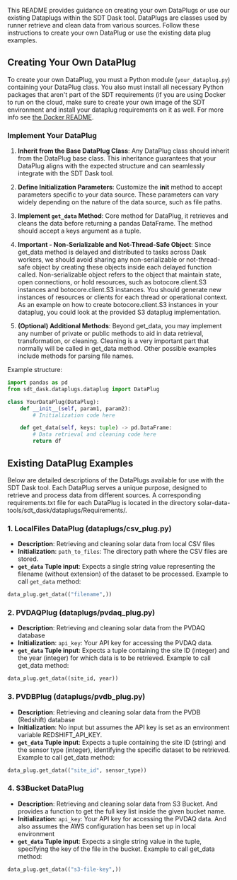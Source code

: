 
This README provides guidance on creating your own DataPlugs or use our existing Dataplugs within the SDT Dask tool. DataPlugs are classes used by runner retrieve and clean data from various sources. Follow these instructions to create your own DataPlug or use the existing data plug examples.

## Creating Your Own DataPlug

To create your own DataPlug, you must a Python module (`your_dataplug.py`) containing your DataPlug class. You also
must install all necessary Python packages that aren't part of the SDT requirements (if you are using Docker
to run on the cloud, make sure to create your own image of the SDT environment and install your dataplug
requirements on it as well. For more info see [the Docker README](../docker/README.md).

### Implement Your DataPlug

1. **Inherit from the Base DataPlug Class**: Any DataPlug class should inherit from the DataPlug base class. This inheritance guarantees that your DataPlug aligns with the expected structure and can seamlessly integrate with the SDT Dask tool.
2. **Define Initialization Parameters**: Customize the __init__ method to accept parameters specific to your data source. These parameters can vary widely depending on the nature of the data source, such as file paths.
3. **Implement `get_data` Method**: Core method for DataPlug, it retrieves and cleans the data before returning a pandas DataFrame. The method should accept a keys argument as a tuple.

4. **Important - Non-Serializable and Not-Thread-Safe Object**:
Since get_data method is delayed and distributed to tasks across Dask workers, we should avoid sharing any non-serializable or not-thread-safe object by creating these objects inside each delayed function called. Non-serializable object refers to the object that maintain state, open connections, or hold resources, such as botocore.client.S3 instances and botocore.client.S3 instances. You should generate new instances of resources or clients for each thread or operational context. As an example on how to create botocore.client.S3 instances in your dataplug, you could look at the provided S3 dataplug implementation.

5. **(Optional) Additional Methods**: Beyond get_data, you may implement any number of private or public methods to aid in data retrieval, transformation, or cleaning. Cleaning is a very important part that normally will be called in get_data method. Other possible examples include methods for parsing file names.

Example structure:

```python
import pandas as pd
from sdt_dask.dataplugs.dataplug import DataPlug

class YourDataPlug(DataPlug):
    def __init__(self, param1, param2):
        # Initialization code here

    def get_data(self, keys: tuple) -> pd.DataFrame:
        # Data retrieval and cleaning code here
        return df
```

## Existing DataPlug Examples

Below are detailed descriptions of the DataPlugs available for use with the SDT Dask tool. Each DataPlug serves a unique purpose, designed to retrieve and process data from different sources. A corresponding requirements.txt file for each DataPlug is located in the directory solar-data-tools/sdt_dask/dataplugs/Requirements/.

### 1. LocalFiles DataPlug (dataplugs/csv_plug.py)

- **Description**: Retrieving and cleaning solar data from local CSV files
- **Initialization**:
`path_to_files`: The directory path where the CSV files are stored.
- **`get_data` Tuple input**: Expects a single string value representing the filename (without extension) of the dataset to be processed. Example to call `get_data` method:
```python
data_plug.get_data(("filename",))
```

### 2. PVDAQPlug (dataplugs/pvdaq_plug.py)

- **Description**: Retrieving and cleaning solar data from the PVDAQ database
- **Initialization**:
`api_key`: Your API key for accessing the PVDAQ data.
- **`get_data` Tuple input**: Expects a tuple containing the site ID (integer) and the year (integer) for which data is to be retrieved. Example to call get_data method:
```python
data_plug.get_data((site_id, year))
```


### 3. PVDBPlug (dataplugs/pvdb_plug.py)

- **Description**: Retrieving and cleaning solar data from the PVDB (Redshift) database
- **Initialization**: No input but assumes the API key is set as an environment variable REDSHIFT_API_KEY.
- **`get_data` Tuple input**: Expects a tuple containing the site ID (string) and the sensor type (integer), identifying the specific dataset to be retrieved. Example to call get_data method:
```python
data_plug.get_data(("site_id", sensor_type))
```

### 4. S3Bucket DataPlug

- **Description**: Retrieving and cleaning solar data from S3 Bucket. And provides a function to get the full key list inside the given bucket name.
- **Initialization**:
`api_key`: Your API key for accessing the PVDAQ data.
And also assumes the AWS configuration has been set up in local environment
- **`get_data` Tuple input**: Expects a single string value in the tuple, specifying the key of the file in the bucket. Example to call get_data method:
```python
data_plug.get_data(("s3-file-key",))
```
